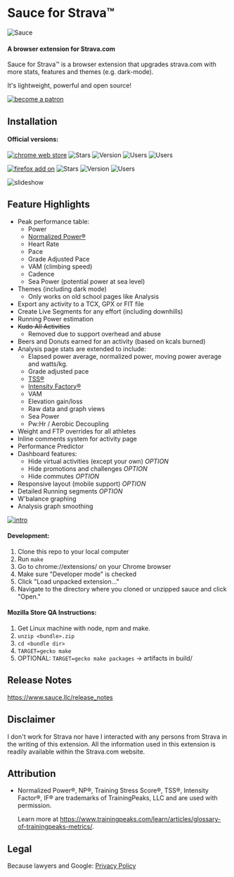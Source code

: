 Sauce for Strava™
===========
![Sauce](images/logo_horiz_320x120.png)
#### A browser extension for Strava.com
Sauce for Strava™ is a browser extension that upgrades strava.com with more stats,
features and themes (e.g. dark-mode).

It's lightweight, powerful and open source!


[![become a patron](images/become_a_patron_button.png)](https://www.patreon.com/bePatron?u=32064618)

Installation
--------
#### Official versions:
[![chrome web store](assets/images/ChromeWebStore_Badge_v2_206x58.png)](https://chrome.google.com/webstore/detail/eigiefcapdcdmncdghkeahgfmnobigha)
    ![Stars](https://img.shields.io/chrome-web-store/stars/eigiefcapdcdmncdghkeahgfmnobigha)
    ![Version](https://img.shields.io/chrome-web-store/v/eigiefcapdcdmncdghkeahgfmnobigha)
    ![Users](https://img.shields.io/chrome-web-store/users/eigiefcapdcdmncdghkeahgfmnobigha)
    ![Users](https://img.shields.io/chrome-web-store/dw/eigiefcapdcdmncdghkeahgfmnobigha)

[![firefox add on](assets/images/AMO-button_1.png)](https://addons.mozilla.org/addon/sauce4strava)
    ![Stars](https://img.shields.io/amo/stars/sauce4strava)
    ![Version](https://img.shields.io/amo/v/sauce4strava)
    ![Users](https://img.shields.io/amo/users/sauce4strava)

![slideshow](assets/images/screenshots/slideshow.gif)


Feature Highlights
--------
 * Peak performance table:
   * Power
   * [Normalized Power®](#tp)
   * Heart Rate
   * Pace
   * Grade Adjusted Pace
   * VAM (climbing speed)
   * Cadence
   * Sea Power (potential power at sea level)
 * Themes (including dark mode)
    * Only works on old school pages like Analysis
 * Export any activity to a TCX, GPX or FIT file
 * Create Live Segments for any effort (including downhills)
 * Running Power estimation
 * ~~Kudo All Activities~~
    * Removed due to support overhead and abuse
 * Beers and Donuts earned for an activity (based on kcals burned)
 * Analysis page stats are extended to include:
   * Elapsed power average, normalized power, moving power average and watts/kg.
   * Grade adjusted pace
   * [TSS®](#tp)
   * [Intensity Factory®](#tp)
   * VAM
   * Elevation gain/loss
   * Raw data and graph views
   * Sea Power
   * Pw:Hr / Aerobic Decoupling
 * Weight and FTP overrides for all athletes
 * Inline comments system for activity page
 * Performance Predictor
 * Dashboard features:
   * Hide virtual activities (except your own) *OPTION*
   * Hide promotions and challenges *OPTION*
   * Hide commutes *OPTION*
 * Responsive layout (mobile support) *OPTION*
 * Detailed Running segments *OPTION*
 * W'balance graphing
 * Analysis graph smoothing


[![intro](https://img.youtube.com/vi/6nR12miKQ98/0.jpg)](https://www.youtube.com/watch?v=6nR12miKQ98)


#### Development:
 1. Clone this repo to your local computer
 2. Run `make`
 3. Go to chrome://extensions/ on your Chrome browser
 4. Make sure "Developer mode" is checked
 5. Click "Load unpacked extension..."
 6. Navigate to the directory  where you cloned or unzipped sauce and click "Open."

#### Mozilla Store QA Instructions:
 1. Get Linux machine with node, npm and make.
 2. `unzip <bundle>.zip`
 3. `cd <bundle dir>`
 4. `TARGET=gecko make`
 5. OPTIONAL: `TARGET=gecko make packages` -> artifacts in build/


Release Notes
--------
https://www.sauce.llc/release_notes


Disclaimer
--------
I don't work for Strava nor have I interacted with any persons from Strava in
the writing of this extension.  All the information used in this extension is
readily available within the Strava.com website.


Attribution
--------
 * <a id="tp"></a> Normalized Power®, NP®, Training Stress Score®, TSS®,
   Intensity Factor®, IF® are trademarks of TrainingPeaks, LLC and are used with permission.

   Learn more at <a href="https://www.trainingpeaks.com/learn/articles/glossary-of-trainingpeaks-metrics/?utm_source=newsletter&utm_medium=partner&utm_term=sauce_trademark&utm_content=cta&utm_campaign=sauce">https://www.trainingpeaks.com/learn/articles/glossary-of-trainingpeaks-metrics/</a>.


Legal
--------
Because lawyers and Google:
[Privacy Policy](https://SauceLLC.github.io/sauce4strava/pages/privacy.html)
